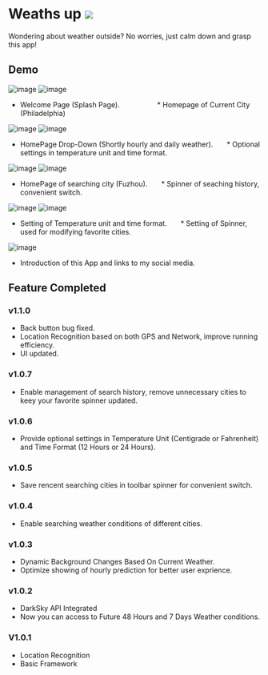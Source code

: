 # Weaths up  [![](https://github.com/zaneran/Weaths_up/raw/master/raw/image_folder/googleplay.png)](https://play.google.com/store/apps/details?id=zane.weaths_up)

Wondering about weather outside? No worries, just calm down and grasp this app!



## Demo


![image](https://github.com/zaneran/Weaths_up/raw/master/raw/image_folder/splash_page.png)         ![image](https://github.com/zaneran/Weaths_up/raw/master/raw/image_folder/homepage_maincity.png)
* Welcome Page (Splash Page).                    * Homepage of Current City (Philadelphia)

![image](https://github.com/zaneran/Weaths_up/raw/master/raw/image_folder/homepage_2.png)       ![image](https://github.com/zaneran/Weaths_up/raw/master/raw/image_folder/Setting.png)
* HomePage Drop-Down (Shortly hourly and daily weather).       * Optional settings in temperature unit and time format.

![image](https://github.com/zaneran/Weaths_up/raw/master/raw/image_folder/homepage_searchcity.png)       ![image](https://github.com/zaneran/Weaths_up/raw/master/raw/image_folder/spinner_dropdowng.png)
* HomePage of searching city (Fuzhou).       * Spinner of seaching history, convenient switch.

![image](https://github.com/zaneran/Weaths_up/raw/master/raw/image_folder/setting_page.png)       ![image](https://github.com/zaneran/Weaths_up/raw/master/raw/image_folder/spinner_modify_page.png)
* Setting of Temperature unit and time format.       * Setting of Spinner, used for modifying favorite cities.

![image](https://github.com/zaneran/Weaths_up/raw/master/raw/image_folder/about_page.png)
* Introduction of this App and links to my social media.

## Feature Completed

### v1.1.0

* Back button bug fixed.
* Location Recognition based on both GPS and Network, improve running efficiency.
* UI updated.

### v1.0.7

* Enable management of search history, remove unnecessary cities to keey your favorite spinner updated.

### v1.0.6

* Provide optional settings in Temperature Unit (Centigrade or Fahrenheit) and Time Format (12 Hours or 24 Hours).

### v1.0.5

* Save rencent searching cities in toolbar spinner for convenient switch.

### v1.0.4

* Enable searching weather conditions of different cities.

### v1.0.3

* Dynamic Background Changes Based On Current Weather.
* Optimize showing of hourly prediction for better user exprience.

### v1.0.2

* DarkSky API Integrated
* Now you can access to Future 48 Hours and 7 Days Weather conditions.

### V1.0.1

* Location Recognition
* Basic Framework
